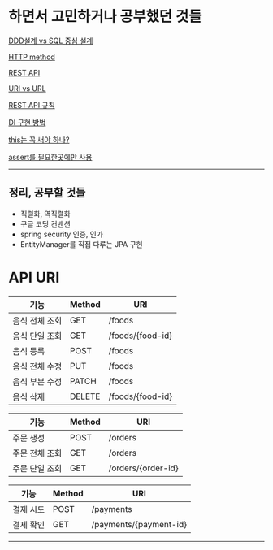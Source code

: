 # 하면서 고민하거나 공부했던 것들
[DDD설계 vs SQL 중심 설계](https://diary-blockchain.tistory.com/283)

[HTTP method](https://diary-blockchain.tistory.com/293)

[REST API](https://diary-blockchain.tistory.com/294)

[URI vs URL](https://diary-blockchain.tistory.com/296)

[REST API 규칙](https://diary-blockchain.tistory.com/297)

[DI 구현 방법](https://diary-blockchain.tistory.com/300)

[this는 꼭 써야 하나?](https://diary-blockchain.tistory.com/303)

[assert를 필요한곳에만 사용](https://diary-blockchain.tistory.com/311)

---
## 정리, 공부할 것들
- 직렬화, 역직렬화
- 구글 코딩 컨벤션
- spring security 인증, 인가
- EntityManager를 직접 다루는 JPA 구현


# API URI
| 기능            | Method | URI                |
|---------------|--------|--------------------|
| 음식 전체 조회      | GET    | /foods             |
| 음식 단일 조회      | GET    | /foods/{food-id}   |
| 음식 등록         | POST   | /foods             |
| 음식 전체 수정      | PUT    | /foods             |
| 음식 부분 수정      | PATCH  | /foods             |
| 음식 삭제         | DELETE | /foods/{food-id}   |

| 기능       | Method | URI                |
|----------|--------|--------------------|
| 주문 생성    | POST   | /orders            |
| 주문 전체 조회 | GET    | /orders            |
| 주문 단일 조회 | GET    | /orders/{order-id} |

| 기능    | Method | URI                    |
|-------|--------|------------------------|
| 결제 시도 | POST   | /payments              |
| 결제 확인 | GET    | /payments/{payment-id} |
---
